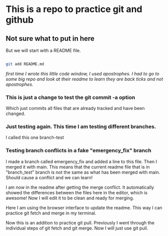# This is a repo to practice git and github

## Not sure what to put in here

But we will start with a README file.

```bash

git add README.md

```
*first time I wrote this little code window, I used apostrophes. I had to go to some big repo and look at their readme to learn they
are back ticks and not apostrophes.*

### This is just a change to test the git commit -a option
Which just commits all files that are already tracked and have been changed.

### Just testing again. This time I am testing different branches.
I called this one branch-test

### Testing branch conflicts in a fake "emergency_fix" branch


I made a branch called emergency_fix and added a line to this file. Then I merged it with main.
This means that the current readme file that is in "branch_test" branch is not the same as what has been merged with main.
Should cause a conflict and we can learn!

I am now in the readme after getting the merge conflict. It automatically showed the differences between the files
here in the editor, which is awesome! Now I will edit it to be clean and ready for merging.

Here I am using the browser interface to update the readme. This way I can practice git fetch and merge in my terminal.

Now this is an addition to practice git pull. Previously I went through the individual steps of git fetch and git merge. Now I will just use git pull.
